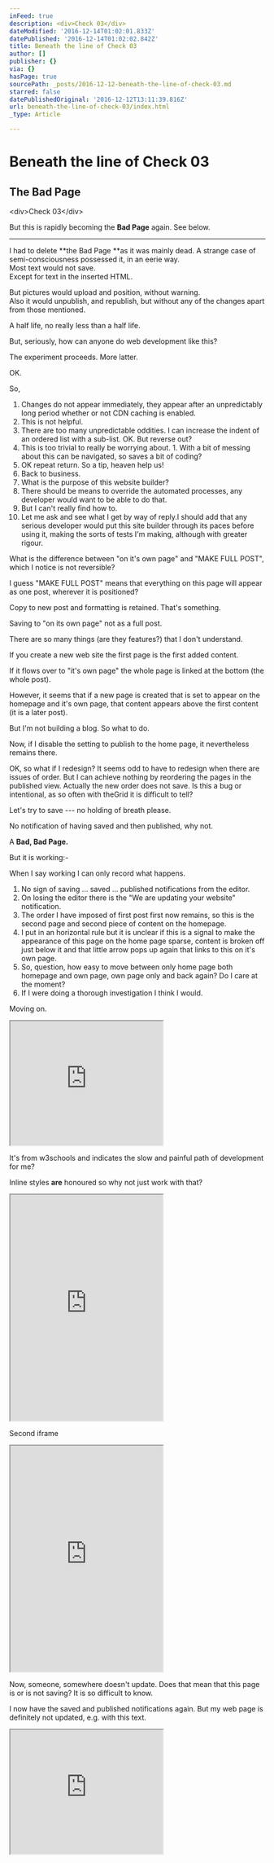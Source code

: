 ```yaml
---
inFeed: true
description: <div>Check 03</div>
dateModified: '2016-12-14T01:02:01.833Z'
datePublished: '2016-12-14T01:02:02.842Z'
title: Beneath the line of Check 03
author: []
publisher: {}
via: {}
hasPage: true
sourcePath: _posts/2016-12-12-beneath-the-line-of-check-03.md
starred: false
datePublishedOriginal: '2016-12-12T13:11:39.816Z'
url: beneath-the-line-of-check-03/index.html
_type: Article

---
```

# **Beneath the line of Check 03**

## **The Bad Page**

<div\>Check 03</div\>

But this is rapidly becoming the **Bad Page** again. See below.

---

I had to delete **the Bad Page **as it was mainly dead. A strange case of semi-consciousness possessed it, in an eerie way.  
Most text would not save.  
Except for text in the inserted HTML.

But pictures would upload and position, without warning.  
Also it would unpublish, and republish, but without any of the changes apart from those mentioned.

A half life, no really less than a half life.

But, seriously, how can anyone do web development like this?

The experiment proceeds. More latter.

OK.

So,

1. Changes do not appear immediately, they appear after an unpredictably long period whether or not CDN caching is enabled.
  1. This is not helpful.
  2. There are too many unpredictable oddities. I can increase the indent of an ordered list with a sub-list. OK. But reverse out?
  3. This is too trivial to really be worrying about.
    1. With a bit of messing about this can be navigated, so saves a bit of coding?
2. OK repeat return. So a tip, heaven help us!
3. Back to business.
  1. What is the purpose of this website builder?
  2. There should be means to override the automated processes, any developer would want to be able to do that.
  3. But I can't really find how to.
4. Let me ask and see what I get by way of reply.I should add that any serious developer would put this site builder through its paces before using it, making the sorts of tests I'm making, although with greater rigour.

What is the difference between "on it's own page" and "MAKE FULL POST", which I notice is not reversible?

I guess "MAKE FULL POST" means that everything on this page will appear as one post, wherever it is positioned?

Copy to new post and formatting is retained. That's something.

Saving to "on its own page" not as a full post.

There are so many things (are they features?) that I don't understand.

If you create a new web site the first page is the first added content.

If it flows over to "it's own page" the whole page is linked at the bottom (the whole post).

However, it seems that if a new page is created that is set to appear on the homepage and it's own page, that content appears above the first content (it is a later post).

But I'm not building a blog. So what to do.

Now, if I disable the setting to publish to the home page, it nevertheless remains there.

OK, so what if I redesign? It seems odd to have to redesign when there are issues of order. But I can achieve nothing by reordering the pages in the published view. Actually the new order does not save. Is this a bug or intentional, as so often with theGrid it is difficult to tell?

Let's try to save --- no holding of breath please.

No notification of having saved and then published, why not.

A **Bad, Bad Page.**

But it is working:-

When I say working I can only record what happens.

1. No sign of saving ... saved ... published notifications from the editor.
2. On losing the editor there is the "We are updating your website" notification.
3. The order I have imposed of first post first now remains, so this is the second page and second piece of content on the homepage.
4. I put in an horizontal rule but it is unclear if this is a signal to make the appearance of this page on the home page sparse, content is broken off just below it and that little arrow pops up again that links to this on it's own page.
5. So, question, how easy to move between only home page both homepage and own page, own page only and back again? Do I care at the moment?
  1. If I were doing a thorough investigation I think I would.

Moving on.

<iframe src="https://the-grid.github.io/ed-userhtml/?g=eJw1j8FSwzAMRO_9ip2eoYFya0xuHBi48gFObGINiuSxlZb-PQ6F287qzb6RC3RGtSvH5_3op6-56CrhflLWchq5Nf0tXxJZ7LMPgWQ-HR_yd78fdoBLx-FdJai4rsWtyX8FqMJSxOQzmWdMZFfoJ15kZi_hgFf7Rxathqx5ZV3rDST5vXxI8wa8NWvQ5Q4XsgSPJVrRrNyGBb5Evw3rORY8PmEhZtr8kvy4EVYPrsvDznXt3eEHs2lU1A" height="244" style=""></iframe>

It's from w3schools and indicates the slow and painful path of development for me?

Inline styles **are** honoured so why not just work with that?

<iframe src="https://the-grid.github.io/ed-userhtml/?g=eJydUk1v1DAQvedXTMMhu0KxxbVNcgHEhY8DR8TBiWcTF8cTbGfLCvHfGe9mm20rqNSbkzfvw29cabMHo-u8IxeVcejzppL8s4Esq0LnzRSbDGA3uy4acjAopy1-JKU3uIXfDAEwN5BFYanfFAlCDWacyMdrKOA1oIjK9xjF4HG3vTlypARl0ccN5G8EHy30RFrkcMT_PLV87z35f3geMbDsbFz_rPXZ9zQHjiKEeUpnvAhQyfPts6pVASEp1PkQ4xSupZzIHnoTBfledsRKDl0MMm-guipLCGqPAeJh4kBXUJapw6VOCL6r8ztsV9ptkA--S2siitE4cRvSPtYk1rgf4NHWS_r8Uaw4mFDOwQvONsytMMS_sPdGl10I0jiNv8QQR5tDRi41xtyLle7ZfpsDx0iVnrGl-xMomwcvA2CvuPuUqwZN3TzylPg5oz98RYtdZGaR4G-Xsb8XyzISOb09JjE_zYnTyE12ficfvGrh3ZdPsPM0wnqFIqx-91poWWYRfJzi1YDWUnI-jt-TW9IHoaYJnX47GMs1WNFZ7uAzadxEP-N2Sfs_dXHn1fRy8XXLfwEfMS2A" height="444" style=""></iframe>

Second iframe

<iframe src="https://the-grid.github.io/ed-userhtml/?g=eJyVkk-P0zAQxe_9FLPhkFYotsRxt-0FEBf-HDgiDo49Tbw4HmM7XSrEd2fcJqS7CBA3JzPvzc9vDNukow15vwI4jF5nSx565Y3Dt6TMGjfwnUsAmnwih8JRt65LCQ3YIVDMt1DDc0CRVewwiz7iYXN31kgJymHMa6heCD466IiMqOBc__H7yNcxUvzDzHMNHE-2vvvn6HnupQ88ZUhjKGe8AtjK-farbasSQnHYVX3OId1KGcidOpsFxU5qYiePPidZ7WF70zSQ1BET5FNgoBtompLhFCekqHfVA7aL7D7JR9-NsxnFYL24T9X-msRZ_wUiut1EXz3Byr1NzZiiYLZ-bIUl_oVdtKbRKckupcZ6g99EnwdXwYp8SY31V2s9MsKmAkYpsc61Kf9LURaW5XUAHBXnX9h2YEiPA3eJryPG00d0qDMr61L-dI3-uZ4WUsS8z8wi1pc-cWm5W81v5U1ULbz68A4OkQZ4fI06LTPn_mKJjt0m36cwz3p0jgrAWbEYtGROQoWA3rzsreM4nNCOs3hPBtc5jriZqP_qLx6iCr_sGei_Byxb_wm4AyjD" height="444" style=""></iframe>

Now, someone, somewhere doesn't update. Does that mean that this page is or is not saving? It is so difficult to know.

I now have the saved and published notifications again. But my web page is definitely not updated, e.g. with this text.

<iframe src="https://the-grid.github.io/ed-userhtml/?g=eJwlzDEOgCAMBdCrGHZgN8hdFLBtImr6S-LxNXF9w0uy69rbBC2LY7Mbc4zGAj-ggcR4bEGujxqpVF-ASICXs7YnsPXD5fQf-QUqJxu3" height="244" style=""></iframe>